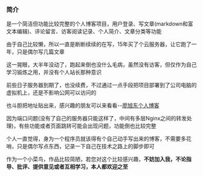 ### 简介

是一个简洁但功能比较完整的个人博客项目，用户登录、写文章(markdown和富文本编辑)、评论留言、访客阅读记录、个人简介、文章分类等功能

由于自己比较懒，所以一直是断断续续的在写，15年买了个云服务器，让它跑了一年，只是偶尔写几篇文章

这一晃眼，大半年没动了，跑起来倒也没什么毛病，虽然没有访客，但仅作为自己学习锻炼之用，并没有个人站长那种意识

前些日子服务器到期了，也没续费，不过通过一点手段把项目部署到了公司电脑的虚拟机上，还是不影响公网可以访问的

也斗胆把地址贴出来，感兴趣的朋友可以来看看--[廖旭东个人博客](http://www.techeffic.com:5193)

因为端口问题(没有了自己的服务器只能这样了，中间有多层Nginx之间的转发处理)，有些功能或者页面跳转可能会出现问题，功能倒也比较完整

个人一直觉得，身为一个程序员就该得有个自己动手写出来的博客，不需要多花哨，只是偶尔写点东西，记录一下自己在技术之路上的脚步即可

作为一个小菜鸟，作品比较简陋，若您对这个比较感兴趣，**不妨加入我，不论指导、批评、提供意见或者互相学习，本人都欢迎之至**
